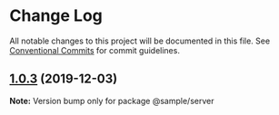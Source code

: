 # Change Log

All notable changes to this project will be documented in this file.
See [Conventional Commits](https://conventionalcommits.org) for commit guidelines.

## [1.0.3](https://github.com/wixplosives/sample/compare/@sample/server@1.0.2...@sample/server@1.0.3) (2019-12-03)

**Note:** Version bump only for package @sample/server
